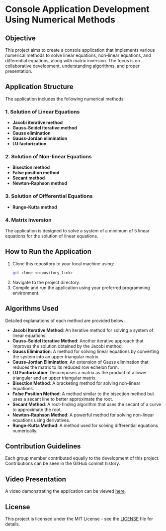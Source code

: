 # Console Application Development Using Numerical Methods

## Objective
This project aims to create a console application that implements various numerical methods to solve linear equations, non-linear equations, and differential equations, along with matrix inversion. The focus is on collaborative development, understanding algorithms, and proper presentation.

## Application Structure
The application includes the following numerical methods:

### 1. Solution of Linear Equations
- **Jacobi iterative method**
- **Gauss-Seidel iterative method**
- **Gauss elimination**
- **Gauss-Jordan elimination**
- **LU factorization**

### 2. Solution of Non-linear Equations
- **Bisection method**
- **False position method**
- **Secant method**
- **Newton-Raphson method**

### 3. Solution of Differential Equations
- **Runge-Kutta method**

### 4. Matrix Inversion

The application is designed to solve a system of a minimum of 5 linear equations for the solution of linear equations.

## How to Run the Application
1. Clone this repository to your local machine using:
    ```bash
    git clone <repository_link>
    ```
2. Navigate to the project directory.
3. Compile and run the application using your preferred programming environment.

## Algorithms Used
Detailed explanations of each method are provided below:

- **Jacobi Iterative Method**: An iterative method for solving a system of linear equations.
- **Gauss-Seidel Iterative Method**: Another iterative approach that improves the solution obtained by the Jacobi method.
- **Gauss Elimination**: A method for solving linear equations by converting the system into an upper triangular matrix.
- **Gauss-Jordan Elimination**: An extension of Gauss elimination that reduces the matrix to its reduced row echelon form.
- **LU Factorization**: Decomposes a matrix as the product of a lower triangular and an upper triangular matrix.
- **Bisection Method**: A bracketing method for solving non-linear equations.
- **False Position Method**: A method similar to the bisection method but uses a secant line to better approximate the root.
- **Secant Method**: A root-finding algorithm that uses the secant of a curve to approximate the root.
- **Newton-Raphson Method**: A powerful method for solving non-linear equations using derivatives.
- **Runge-Kutta Method**: A method used for solving differential equations numerically.

## Contribution Guidelines
Each group member contributed equally to the development of this project. Contributions can be seen in the GitHub commit history.

## Video Presentation
A video demonstrating the application can be viewed [here](link_to_video).

## License
This project is licensed under the MIT License - see the [LICENSE](LICENSE) file for details.
